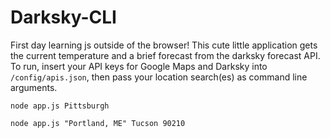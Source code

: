# Darksky-CLI

First day learning js outside of the browser! This cute little application gets the current temperature and a brief forecast from the darksky forecast API. To run, insert your API keys for Google Maps and Darksky into `/config/apis.json`, then pass your location search(es) as command line arguments.

`node app.js Pittsburgh`

`node app.js "Portland, ME" Tucson 90210`
